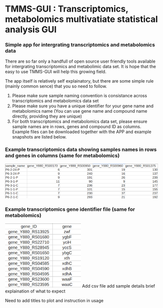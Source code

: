 # TMMS-GUI : Transcriptomics, metabolomics multivatiate statistical analysis GUI

### Simple app for intergrating transcriptomics and metabolomics data

There are so far only a handfull of open source user friendly tools available for intergrating transcriptomics and metabolimic data set. It is hope that the easy to use TMMS-GUI will help this growing field.

The app itself is relatively self explainatory, but there are some simple rule (mainly common sence) that you so need to follow.

1. Please make sure sample naming convention is consistance across transcriptomics and metabolomics data set
2. Please make sure you have a unique identifier for your gene name and metabolomics name (You can use gene name and compound name directly, providing they are unique)
3. For both transcriptomics and metabolomics data set, please ensure sample names are in rows, genes and compound ID as columns. Example files can be downloaded together with the APP and example snapshots are listed below.

### Example transcriptomics data showing samples names in rows and genes in columns (same for metabolomics)
![image](https://raw.githubusercontent.com/flolai/MSc_shiny/master/app_graphics/ngs_sheet.png)

### Example transcriptomics gene identifier file (same for metabolomics)
![image](https://github.com/flolai/MSc_shiny/blob/master/app_graphics/ngs_name.png?raw=true)
Add csv file
add sample details
brief explaination of what to expect

Need to add titles to plot and instruction in usage


